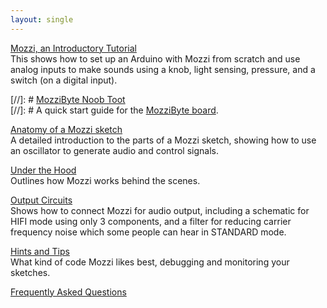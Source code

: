 ```yaml
---
layout: single
---
```


[Mozzi, an Introductory Tutorial](introductory-tutorial/)  
This shows how to set up an Arduino with Mozzi from scratch and use analog inputs to make sounds using a knob, light sensing, pressure, and a switch (on a digital input).


[//]: # [MozziByte Noob Toot](MozziByte-NoobToot.pdf)  
[//]: # A quick start guide for the [MozziByte board](https://www.kickstarter.com/projects/mozzibyte/mozzibyte-mozzi-arduino-mini-sensor-sonification-s).


[Anatomy of a Mozzi sketch](a-simple-sketch/)  
A detailed introduction to the parts of a Mozzi sketch, showing how to use an oscillator to generate audio and control signals.

[Under the Hood](under-the-hood/)  
Outlines how Mozzi works behind the scenes.

[Output Circuits](output/)  
Shows how to connect Mozzi for audio output, including a schematic for HIFI mode using only 3 components, and a filter for reducing carrier frequency noise which some people can hear in STANDARD mode.

[Hints and Tips](hints/)  
What kind of code Mozzi likes best, debugging and monitoring your sketches.

[Frequently Asked Questions](faq/)

